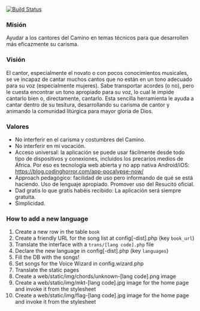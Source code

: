 [![Build Status](https://travis-ci.org/isra00/neo-transposer.svg?branch=master)](https://travis-ci.org/isra00/neo-transposer)

### Misión ###

Ayudar a los cantores del Camino en temas técnicos para que desarrollen más eficazmente su carisma.

### Visión ###

El cantor, especialmente el novato o con pocos conocimientos musicales, se ve incapaz de cantar muchos cantos que no están en un tono adecuado para su voz (especialmente mujeres). Sabe transportar acordes (o no), pero le cuesta encontrar un tono apropiado para su voz, lo cual le impide cantarlo bien o, directamente, cantarlo. Esta sencilla herramienta le ayuda a cantar dentro de su tesitura, desarrollando su carisma de cantor y animando la comunidad litúrgica para mayor gloria de Dios.

### Valores ###

 * No interferir en el carisma y costumbres del Camino.
 * No interferir en mi vocación.
 * Acceso universal: la aplicación se puede usar fácilmente desde todo tipo de dispositivos y conexiones, incluidos los precarios medios de África. Por eso es tecnología web abierta y no app nativa Android/iOS: https://blog.codinghorror.com/app-pocalypse-now/
 * Approach pedagógico: facilidad de uso pero informando de qué se está haciendo. Uso de lenguaje apropiado. Promover uso del Resucitó oficial.
 * Dad gratis lo que gratis habéis recibido: La aplicación será siempre gratuita.
 * Simplicidad.

### How to add a new language ###

 1. Create a new row in the table `book`
 2. Create a friendly URL for the song list at config[-dist].php (key `book_url`)
 3. Translate the interface with a `trans/[lang code].php` file
 4. Declare the new language in config[-dist].php (key `languages`)
 5. Fill the DB with the songs!
 6. Set songs for the Voice Wizard in config.wizard.php
 7. Translate the static pages
 8. Create a web/static/img/chords/unknown-[lang code].png image
 9. Create a web/static/img/mkt-[lang code].jpg image for the home page and invoke it from the stylesheet
 10. Create a web/static/img/flag-[lang code].jpg image for the home page and invoke it from the stylesheet
